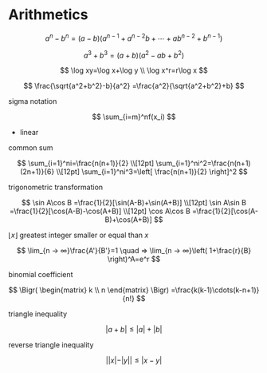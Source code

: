 <!-- toc -->
# Arithmetics

$$
a^n-b^n=(a-b)(a^{n-1}+a^{n-2}b+\cdots+ab^{n-2}+b^{n-1})
$$

$$
a^3+b^3=(a+b)(a^2-ab+b^2)
$$

$$
\log xy=\log x+\log y
\\
\log x^r=r\log x
$$

$$
\frac{\sqrt{a^2+b^2}-b}{a^2}
=\frac{a^2}{\sqrt{a^2+b^2}+b}
$$

sigma notation

$$
\sum_{i=m}^nf(x_i)
$$

- linear

common sum

$$
\sum_{i=1}^ni=\frac{n(n+1)}{2}
\\[12pt]
\sum_{i=1}^ni^2=\frac{n(n+1)(2n+1)}{6}
\\[12pt]
\sum_{i=1}^ni^3=\left[
    \frac{n(n+1)}{2}
\right]^2
$$

trigonometric transformation

$$
\sin A\cos B
=\frac{1}{2}[\sin(A-B)+\sin(A+B)]
\\[12pt]
\sin A\sin B
=\frac{1}{2}[\cos(A-B)-\cos(A+B)]
\\[12pt]
\cos A\cos B
=\frac{1}{2}[\cos(A-B)+\cos(A+B)]
$$

$\lfloor x\rfloor$ greatest integer smaller or equal than $x$

$$
\lim_{n → ∞}\frac{A'}{B'}=1
\quad ⇒
\lim_{n → ∞}\left(
    1+\frac{r}{B}
\right)^A=e^r
$$

binomial coefficient

$$
\Bigr(
    \begin{matrix}
        k \\ n
    \end{matrix}
\Bigr)
=\frac{k(k-1)\cdots(k-n+1)}{n!}
$$

triangle inequality

$$
|a+b|≤|a|+|b|
$$

reverse triangle inequality

$$
||x|-|y||≤|x-y|
$$
